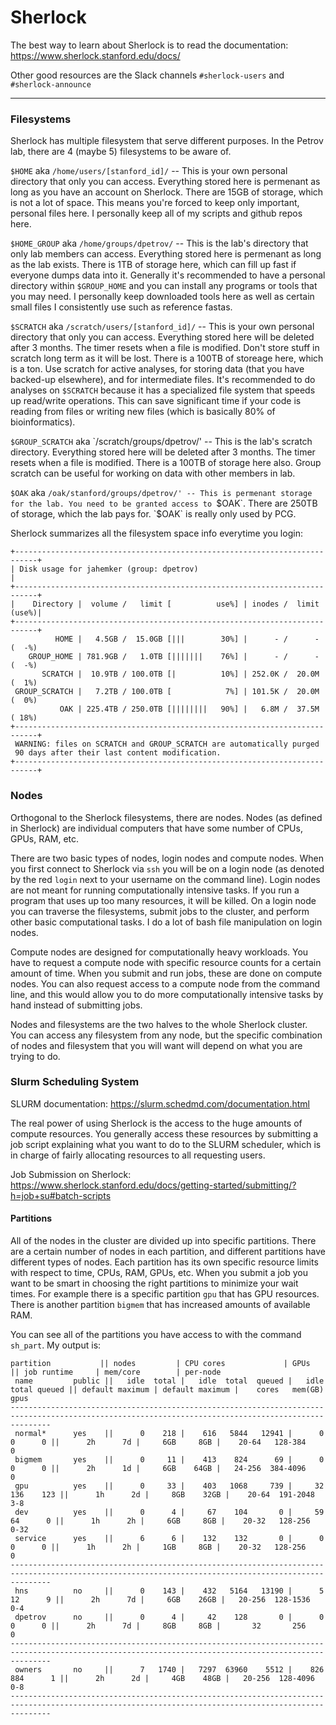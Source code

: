 # Sherlock

The best way to learn about Sherlock is to read the documentation: https://www.sherlock.stanford.edu/docs/

Other good resources are the Slack channels `#sherlock-users` and `#sherlock-announce`

---

### Filesystems

Sherlock has multiple filesystem that serve different purposes. In the Petrov lab, there are 4 (maybe 5) filesystems to be aware of.

`$HOME` aka `/home/users/[stanford_id]/` -- This is your own personal directory that only you can access. Everything stored here is permenant as long as you have an account on Sherlock. There are 15GB of storage, which is not a lot of space. This means you're forced to keep only important, personal files here. I personally keep all of my scripts and github repos here.

`$HOME_GROUP` aka `/home/groups/dpetrov/` -- This is the lab's directory that only lab members can access. Everything stored here is permenant as long as the lab exists. There is 1TB of storage here, which can fill up fast if everyone dumps data into it. Generally it's recommended to have a personal directory within `$GROUP_HOME` and you can install any programs or tools that you may need. I personally keep downloaded tools here as well as certain small files I consistently use such as reference fastas.

`$SCRATCH` aka `/scratch/users/[stanford_id]/` -- This is your own personal directory that only you can access. Everything stored here will be deleted after 3 months. The timer resets when a file is modified. Don't store stuff in scratch long term as it will be lost. There is a 100TB of storeage here, which is a ton. Use scratch for active analyses, for storing data (that you have backed-up elsewhere), and for intermediate files. It's recommended to do analyses on `$SCRATCH` because it has a specialized file system that speeds up read/write operations. This can save significant time if your code is reading from files or writing new files (which is basically 80% of bioinformatics).

`$GROUP_SCRATCH` aka `/scratch/groups/dpetrov/' -- This is the lab's scratch directory. Everything stored here will be deleted after 3 months. The timer resets when a file is modified. There is a 100TB of storage here also. Group scratch can be useful for working on data with other members in lab.

`$OAK` aka `/oak/stanford/groups/dpetrov/' -- This is permenant storage for the lab. You need to be granted access to `$OAK`. There are 250TB of storage, which the lab pays for. `$OAK` is really only used by PCG.

Sherlock summarizes all the filesystem space info everytime you login:
```
+---------------------------------------------------------------------------+
| Disk usage for jahemker (group: dpetrov)                                  |
+---------------------------------------------------------------------------+
|    Directory |  volume /   limit [          use%] | inodes /  limit (use%)|
+---------------------------------------------------------------------------+
          HOME |   4.5GB /  15.0GB [|||        30%] |      - /      - (  -%) 
    GROUP_HOME | 781.9GB /   1.0TB [|||||||    76%] |      - /      - (  -%) 
       SCRATCH |  10.9TB / 100.0TB [|          10%] | 252.0K /  20.0M (  1%) 
 GROUP_SCRATCH |   7.2TB / 100.0TB [            7%] | 101.5K /  20.0M (  0%) 
           OAK | 225.4TB / 250.0TB [||||||||   90%] |   6.8M /  37.5M ( 18%) 
+---------------------------------------------------------------------------+
 WARNING: files on SCRATCH and GROUP_SCRATCH are automatically purged
 90 days after their last content modification.
+---------------------------------------------------------------------------+
```


### Nodes

Orthogonal to the Sherlock filesystems, there are nodes. Nodes (as defined in Sherlock) are individual computers that have some number of CPUs, GPUs, RAM, etc. 

There are two basic types of nodes, login nodes and compute nodes. When you first connect to Sherlock via `ssh` you will be on a login node (as denoted by the red `login` next to your username on the command line). Login nodes are not meant for running computationally intensive tasks. If you run a program that uses up too many resources, it will be killed. On a login node you can traverse the filesystems, submit jobs to the cluster, and perform other basic computational tasks. I do a lot of bash file manipulation on login nodes.

Compute nodes are designed for computationally heavy workloads. You have to request a compute node with specific resource counts for a certain amount of time. When you submit and run jobs, these are done on compute nodes. You can also request access to a compute node from the command line, and this would allow you to do more computationally intensive tasks by hand instead of submitting jobs.

Nodes and filesystems are the two halves to the whole Sherlock cluster. You can access any filesystem from any node, but the specific combination of nodes and filesystem that you will want will depend on what you are trying to do.


### Slurm Scheduling System

SLURM documentation: https://slurm.schedmd.com/documentation.html

The real power of using Sherlock is the access to the huge amounts of compute resources. You generally access these resources by submitting a job script explaining what you want to do to the SLURM scheduler, which is in charge of fairly allocating resources to all requesting users.

Job Submission on Sherlock: https://www.sherlock.stanford.edu/docs/getting-started/submitting/?h=job+su#batch-scripts

#### Partitions

All of the nodes in the cluster are divided up into specific partitions. There are a certain number of nodes in each partition, and different partitions have different types of nodes. Each partition has its own specific resource limits with respect to time, CPUs, RAM, GPUs, etc. When you submit a job you want to be smart in choosing the right partitions to minimize your wait times. For example there is a specific partition `gpu` that has GPU resources. There is another partition `bigmem` that has increased amounts of available RAM.

You can see all of the partitions you have access to with the command `sh_part`.
My output is:
```
partition           || nodes         | CPU cores             | GPUs                 || job runtime     | mem/core        | per-node
 name         public ||   idle  total |   idle  total  queued |   idle  total queued || default maximum | default maximum |    cores   mem(GB)  gpus
-----------------------------------------------------------------------------------------------------------------------------------------------------
 normal*      yes    ||      0    218 |    616   5844   12941 |      0      0      0 ||      2h      7d |     6GB     8GB |    20-64   128-384     0
 bigmem       yes    ||      0     11 |    413    824      69 |      0      0      0 ||      2h      1d |     6GB    64GB |   24-256  384-4096     0
 gpu          yes    ||      0     33 |    403   1068     739 |     32    136    123 ||      1h      2d |     8GB    32GB |    20-64  191-2048   3-8
 dev          yes    ||      0      4 |     67    104       0 |     59     64      0 ||      1h      2h |     6GB     8GB |    20-32   128-256  0-32
 service      yes    ||      6      6 |    132    132       0 |      0      0      0 ||      1h      2h |     1GB     8GB |    20-32   128-256     0
-----------------------------------------------------------------------------------------------------------------------------------------------------
 hns          no     ||      0    143 |    432   5164   13190 |      5     12      9 ||      2h      7d |     6GB    26GB |   20-256  128-1536   0-4
 dpetrov      no     ||      0      4 |     42    128       0 |      0      0      0 ||      2h      7d |     8GB     8GB |       32       256     0
-----------------------------------------------------------------------------------------------------------------------------------------------------
 owners       no     ||      7   1740 |   7297  63960    5512 |    826    884      1 ||      2h      2d |     4GB    48GB |   20-256  128-4096   0-8
-----------------------------------------------------------------------------------------------------------------------------------------------------
```





